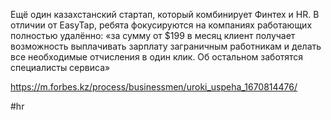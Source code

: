 
Ещё один казахстанский стартап, который комбинирует Финтех и HR. В отличии от EasyTap, ребята фокусируются на компаниях работающих полностью удалённо: 
«за сумму от $199 в месяц клиент получает возможность выплачивать зарплату заграничным работникам и делать все необходимые отчисления в один клик. Об остальном заботятся специалисты сервиса»

https://m.forbes.kz/process/businessmen/uroki_uspeha_1670814476/

#hr